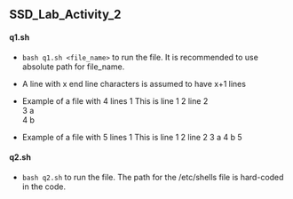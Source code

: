 ## SSD_Lab_Activity_2



#### q1.sh
- `bash q1.sh <file_name>` to run the file. It is recommended to use absolute path for file_name.
- A line with x end line characters is assumed to have x+1 lines
- Example of a file with 4 lines 
1 This is line 1
2 line 2        
3 a             
4 b

- Example of a file with 5 lines
1 This is line 1
2 line 2
3 a
4 b
5





#### q2.sh
- `bash q2.sh` to run the file. The path for the /etc/shells file is hard-coded in the code.



